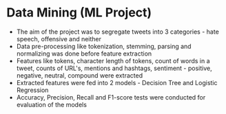 # Data Mining (ML Project)

* The aim of the project was to segregate tweets into 3 categories - hate speech, offensive and neither
* Data pre-processing like tokenization, stemming, parsing and normalizing was done before feature extraction
* Features like tokens, character length of tokens, count of words in a tweet, counts of URL's, mentions and hashtags, sentiment - positive, negative, neutral, compound were extracted
* Extracted features were fed into 2 models - Decision Tree and Logistic Regression 
* Accuracy, Precision, Recall and F1-score tests were conducted for evaluation of the models
